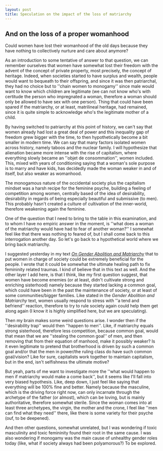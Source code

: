 ```yaml
---
layout: post
title: Speculation on the impact of the loss of matriarchy
---
```



## And on the loss of a proper womanhood

Could women have lost their womanhood of the old days because they have nothing to collectively nurture and care about anymore?
  

As an introduction to some tentative of answer to that question, we can remember ourselves that women have somewhat lost their freedom with the advent of the concept of private property, most precisely, the concept of heritage. Indeed, when societies started to have surplus and wealth, people would want to bequeath to their offspring, and since it was then patriarchal, they had no choice but to ''chain women to monogamy'' since male would want to know which children are legitimate (we can not know who's with certitude the person who impregnated a woman, therefore a woman should only be allowed to have sex with one person). Thing that could have been spared if the matriarchy, or at least, matrilineal heritage, had remained, since it is quite simple to acknowledge who's the legitimate mother of a child.

By having switched to patriarchy at this point of history, we can't say that women already had lost a great deal of power and this inequality gap of freedom grew bigger with the time, to then hypothetically become a bit smaller in modern time. We can say that many factors isolated women across history, namely taboos and the nuclear family. I will hypothesize that alienation became more intense with the rise of capitalism, where everything slowly became an ''objet de consommation'', women included. This, mixed with years of conditioning saying that a woman's sole purpose is to marry and have kids, has decidedly made the woman weaker in and of itself, but also weaker as womanhood.

The monogamous nature of the occidental society plus the capitalism mindset was a harsh recipe for the feminine psyche, building a feeling of competition among women, centrally based of the idea of desirability, desirability in regards of being especially beautiful and submissive (to men). This probably hasn't created a culture of cultivation of the inner-world, therefore weakening again the feminine.

  

One of the question that I need to bring to the table in this examination, and to whom I have no empiric answer in the moment, is ''what does a woman of the matriarchy would have had to fear of another woman?'' I somewhat feel like that there was nothing to feared of, but I shall come back to this interrogation another day. So let's go back to a hypothetical world where we bring back matriarchy.

  

I suggested yesterday in my text [_On Gender Abolition and Matriarchy_](http://ravirer/2020/07/01/on-gender-abolition-and-matriarchy) that to put women in charge of society could be extremely beneficial for the people. I wrote that it could be somewhat the ultimate healing path to fix femininity related traumas. I kind of believe that in this text as well. And the other layer I add here, is that I think, like my first question suggest, that women have become enemies (or at least, didn't cultivate strong and enriching sisterhood) namely because they started lacking a common goal, which could have been in the past the maintenance of society, or at least of some communities/bigger families. Like stated in the _Gender Abolition and Matriarchy_ text, women usually respond to stress with ''a tend and befriend'' reaction, therefore to try to rule society again could help them get along again (I know it is highly simplified here, but we are speculating).

  

Then my brain makes some weird questions arise. I wonder then if the ''desirability trap'' would then ''happen to men''. Like, if matriarchy equals strong sisterhood, therefore less competition, because common goal, would that mean that we are ''stealing the common goal'' of men, and then removing that from their equation of manhood, make it possibly weaker? Is it even legitimate to pretend that brotherhood is driven by such a common goal and/or that the men in power/the ruling class do have such common goal/vision? Like for sure, capitalists work together to maintain capitalism, but in the end, isn't selfishness the ultimate motive?

  

But yeah, parts of me want to investigate more the ''what would happen to men if matriarchy would make a come back'', but it seems like I'll fall into very biased hypothesis. Like, deep down, I just feel like saying that everything will be 100% fine and better. Namely because the masculine, which is the driving force right now, can only incarnate through the archetype of the father (or almost), which can be loving, but is mainly authoritative, therefore somewhat sterile. Since the woman comes into at least three archetypes, the virgin, the mother and the crone, I feel like ''men can find what they need'' there, like there is some variety for their psyche (ouf, to be deepened).

  

And then other questions, somewhat unrelated, but I was wondering if toxic masculinity and toxic femininity found their root in the same cause. I was also wondering if monogamy was the main cause of unhealthy gender roles today (like, what if society always had been polyamorous?) To be explored.

